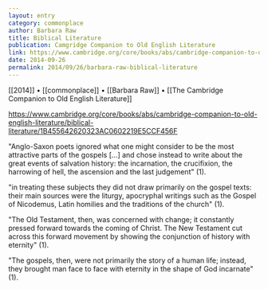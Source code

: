 ```yaml
---
layout: entry
category: commonplace
author: Barbara Raw
title: Biblical Literature
publication: Camgridge Companion to Old English Literature
link: https://www.cambridge.org/core/books/abs/cambridge-companion-to-old-english-literature/biblical-literature/1B455642620323AC0602219E5CCF456F
date: 2014-09-26
permalink: 2014/09/26/barbara-raw-biblical-literature
---
```


[[2014]] • [[commonplace]] • [[Barbara Raw]] • [[The Cambridge Companion to Old English Literature]]

https://www.cambridge.org/core/books/abs/cambridge-companion-to-old-english-literature/biblical-literature/1B455642620323AC0602219E5CCF456F

"Anglo-Saxon poets ignored what one might consider to be the most attractive parts of the gospels [...] and chose instead to write about the great events of salvation history: the incarnation, the crucifixion, the harrowing of hell, the ascension and the last judgement" (1). 

"in treating these subjects they did not draw primarily on the gospel texts: their main sources were the liturgy, apocryphal writings such as the Gospel of Nicodemus, Latin homilies and the traditions of the church" (1).

"The Old Testament, then, was concerned with change; it constantly pressed forward towards the coming of Christ. The New Testament cut across this forward movement by showing the conjunction of history with eternity" (1).

"The gospels, then, were not primarily the story of a human life; instead, they brought man face to face with eternity in the shape of God incarnate" (1).


